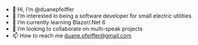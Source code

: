 - 👋 Hi, I’m @duanepfeiffer
- 👀 I’m interested in being a software developer for small electric utilities. 
- 🌱 I’m currently learning Blazor/.Net 6
- 💞️ I’m looking to collaborate on multi-speak projects
- 📫 How to reach me duane.pfeiffer@gmail.com

<!---
duanepfeiffer/duanepfeiffer is a ✨ special ✨ repository because its `README.md` (this file) appears on your GitHub profile.
You can click the Preview link to take a look at your changes.
--->
